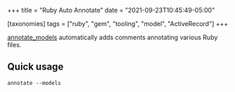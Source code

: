 +++
title = "Ruby Auto Annotate"
date = "2021-09-23T10:45:49-05:00"

[taxonomies]
tags = ["ruby", "gem", "tooling", "model", "ActiveRecord"]
+++

[annotate_models](https://github.com/ctran/annotate_models) automatically adds comments annotating various Ruby files.

## Quick usage

    annotate --models